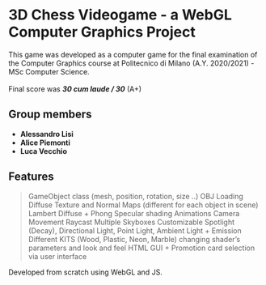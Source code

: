 # 3D Chess Videogame - a WebGL Computer Graphics Project 

This game was developed as a computer game for the final examination of the Computer Graphics course at Politecnico di Milano (A.Y. 2020/2021) - MSc Computer Science.
<br>
<br>
Final score was ***30 cum laude / 30*** (A+)
## Group members
- **Alessandro Lisi** 
- **Alice Piemonti**
- **Luca Vecchio** 
## Features
> GameObject class (mesh, position, rotation, size ..) OBJ Loading
> Diffuse Texture and Normal Maps (different for each object in scene)
> Lambert Diffuse + Phong Specular shading
> Animations
> Camera Movement
> Raycast
> Multiple Skyboxes
> Customizable Spotlight (Decay), Directional Light, Point Light, Ambient Light + Emission
> Different KITS (Wood, Plastic, Neon, Marble) changing shader’s parameters and look and feel
> HTML GUI + Promotion card selection via user interface

Developed from scratch using WebGL and JS.
